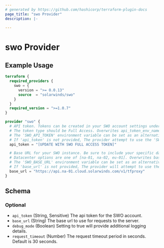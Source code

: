 ```yaml
---
# generated by https://github.com/hashicorp/terraform-plugin-docs
page_title: "swo Provider"
description: |-
  
---
```


# swo Provider



## Example Usage

```terraform
terraform {
  required_providers {
    swo = {
      version = ">= 0.0.13"
      source  = "solarwinds/swo"
    }
  }
  required_version = ">=1.0.7"
}

provider "swo" {
  # API token. Tokens can be created in your SWO account settings under API tokens.
  # The token type should be Full Access. Overwrites api_token_env_name.
  # The 'SWO_API_TOKEN' environment variable can be set as an alternative to using this field.
  # If 'api_token' is not provided, The provider attempt to use the 'SWO_API_TOKEN' environment variable.
  api_token = "[UPDATE WITH SWO FULL ACCESS TOKEN]"

  # Base URL for your SWO instance. Be sure to include your specific datacenter.
  # Datacenter options are one of [na-01, na-02, eu-01]. Overwrites base_url_env_name.
  # The 'SWO_BASE_URL' environment variable can be set as an alternative to using this field.
  # If 'base_url' is not provided, The provider will attempt to use the 'SWO_BASE_URL' environment variable.
  base_url = "https://api.na-01.cloud.solarwinds.com/v1/tfproxy"
}
```

<!-- schema generated by tfplugindocs -->
## Schema

### Optional

- `api_token` (String, Sensitive) The api token for the SWO account.
- `base_url` (String) The base url to use for requests to the server.
- `debug_mode` (Boolean) Setting to true will provide additional logging details.
- `request_timeout` (Number) The request timeout period in seconds. Default is 30 seconds.
